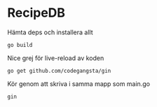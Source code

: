 RecipeDB
========

Hämta deps och installera allt
~~~shell
go build
~~~

Nice grej för live-reload av koden
~~~shell
go get github.com/codegangsta/gin
~~~

Kör genom att skriva i samma mapp som main.go
~~~shell
gin
~~~

